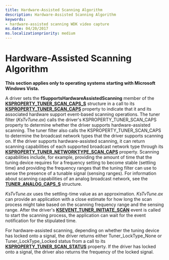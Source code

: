 ```yaml
---
title: Hardware-Assisted Scanning Algorithm
description: Hardware-Assisted Scanning Algorithm
keywords:
- hardware-assisted scanning WDK video capture
ms.date: 04/20/2017
ms.localizationpriority: medium
---
```


# Hardware-Assisted Scanning Algorithm


**This section applies only to operating systems starting with Microsoft Windows Vista.**

A driver sets the **fSupportsHardwareAssistedScanning** member of the [**KSPROPERTY\_TUNER\_SCAN\_CAPS\_S**](/windows-hardware/drivers/ddi/ksmedia/ns-ksmedia-ksproperty_tuner_scan_caps_s) structure in a call to its [**KSPROPERTY\_TUNER\_SCAN\_CAPS**](./ksproperty-tuner-scan-caps.md) property to indicate that it and its associated hardware support event-based scanning operations. The tuner filter (*KsTvTune.ax*) calls the driver's KSPROPERTY\_TUNER\_SCAN\_CAPS property to determine whether the driver supports hardware-assisted scanning. The tuner filter also calls the KSPROPERTY\_TUNER\_SCAN\_CAPS to determine the broadcast network types that the driver supports scanning on. If the driver supports hardware-assisted scanning, it can return scanning capabilities of each supported broadcast network type through its [**KSPROPERTY\_TUNER\_NETWORKTYPE\_SCAN\_CAPS**](./ksproperty-tuner-networktype-scan-caps.md) property. Scanning capabilities include, for example, providing the amount of time that the tuning device requires for a frequency setting to become stable (settling time) and providing the frequency ranges that the tuning filter can use to sense the presence of a tunable signal (sensing ranges). For information about scanning capabilities of an analog broadcast network, see the [**TUNER\_ANALOG\_CAPS\_S**](/windows-hardware/drivers/ddi/ksmedia/ns-ksmedia-tuner_analog_caps_s) structure.

*KsTvTune.ax* uses the settling-time value as an approximation. *KsTvTune.ax* can provide an application with a close estimate for how long the scan process might take based on the scanning frequency range and the sensing range. After the driver's [**KSEVENT\_TUNER\_INITIATE\_SCAN**](./ksevent-tuner-initiate-scan.md) event is called to start the scanning process, the application can wait for the event notification for the stipulated time.

For hardware-assisted scanning, depending on whether the tuning device has locked onto a signal, the driver returns either Tuner\_LockType\_None or Tuner\_LockType\_Locked status from a call to its [**KSPROPERTY\_TUNER\_SCAN\_STATUS**](./ksproperty-tuner-scan-status.md) property. If the driver has locked onto a signal, the driver also returns the frequency of the locked signal.

 

